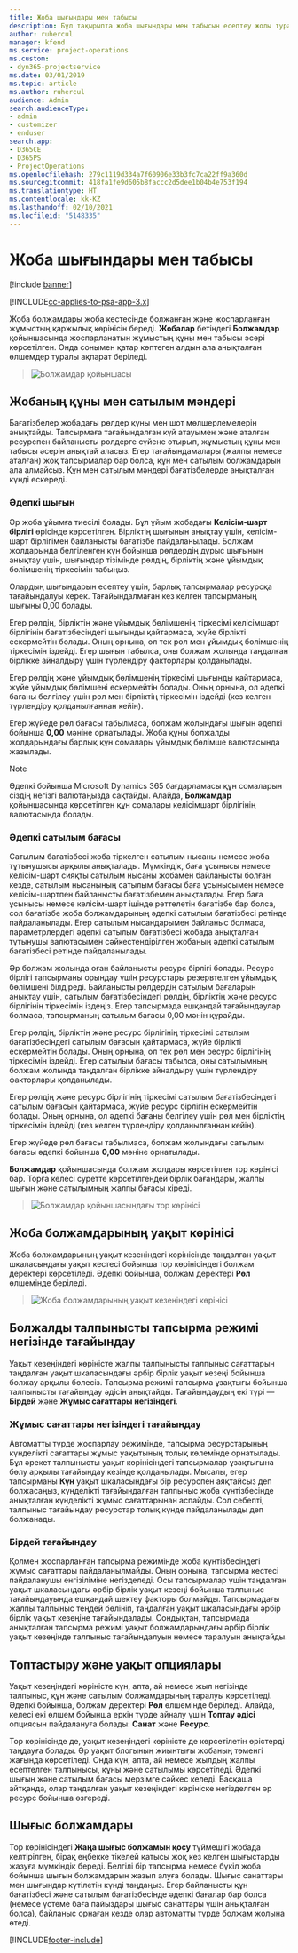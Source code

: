 ```yaml
---
title: Жоба шығындары мен табысы
description: Бұл тақырыпта жоба шығындары мен табысын есептеу жолы туралы ақпарат берілген.
author: ruhercul
manager: kfend
ms.service: project-operations
ms.custom:
- dyn365-projectservice
ms.date: 03/01/2019
ms.topic: article
ms.author: ruhercul
audience: Admin
search.audienceType:
- admin
- customizer
- enduser
search.app:
- D365CE
- D365PS
- ProjectOperations
ms.openlocfilehash: 279c1119d334a7f60906e33b3fc7ca22ff9a360d
ms.sourcegitcommit: 418fa1fe9d605b8faccc2d5dee1b04b4e753f194
ms.translationtype: HT
ms.contentlocale: kk-KZ
ms.lasthandoff: 02/10/2021
ms.locfileid: "5148335"
---
```

# <a name="project-costs-and-revenue"></a>Жоба шығындары мен табысы

[!include [banner](../includes/psa-now-project-operations.md)]

[!INCLUDE[cc-applies-to-psa-app-3.x](../includes/cc-applies-to-psa-app-3x.md)]

Жоба болжамдары жоба кестесінде болжанған және жоспарланған жұмыстың қаржылық көрінісін береді. **Жобалар** бетіндегі **Болжамдар** қойыншасында жоспарланатын жұмыстың құны мен табысы әсері көрсетілген. Онда сонымен қатар көптеген алдын ала анықталған өлшемдер туралы ақпарат беріледі. 

> ![Болжамдар қойыншасы](media/project-5.png)

## <a name="cost-and-sales-values-of-the-project"></a>Жобаның құны мен сатылым мәндері

Бағатізбелер жобадағы рөлдер құны мен шот мөлшерлемелерін анықтайды. Тапсырмаға тағайындалған күй атауымен және аталған ресурспен байланысты рөлдерге сүйене отырып, жұмыстың құны мен табысы әсерін анықтай аласыз. Егер тағайындамалары (жалпы немесе аталған) жоқ тапсырмалар бар болса, құн мен сатылым болжамдарын ала алмайсыз. Құн мен сатылым мәндері бағатізбелерде анықталған күнді ескереді.

### <a name="default-cost-price"></a>Әдепкі шығын  

Әр жоба ұйымға тиесілі болады. Бұл ұйым жобадағы **Келісім-шарт бірлігі** өрісінде көрсетілген. Бірліктің шығынын анықтау үшін, келісім-шарт бірлігімен байланысты бағатізбе пайдаланылады. Болжам жолдарында белгіленген күн бойынша рөлдердің дұрыс шығынын анықтау үшін, шығындар тізімінде рөлдің, бірліктің және ұйымдық бөлімшенің тіркесімін табыңыз. 

Олардың шығындарын есептеу үшін, барлық тапсырмалар ресурсқа тағайындалуы керек. Тағайындалмаған кез келген тапсырманың шығыны 0,00 болады.

Егер рөлдің, бірліктің және ұйымдық бөлімшенің тіркесімі келісімшарт бірлігінің бағатізбесіндегі шығынды қайтармаса, жүйе бірлікті ескермейтін болады. Оның орнына, ол тек рөл мен ұйымдық бөлімшенің тіркесімін іздейді. Егер шығын табылса, оны болжам жолында таңдалған бірлікке айналдыру үшін түрлендіру факторлары қолданылады.

Егер рөлдің және ұйымдық бөлімшенің тіркесімі шығынды қайтармаса, жүйе ұйымдық бөлімшені ескермейтін болады. Оның орнына, ол әдепкі бағаны белгілеу үшін рөл мен бірліктің тіркесімін іздейді (кез келген түрлендіру қолданылғаннан кейін).

Егер жүйеде рөл бағасы табылмаса, болжам жолындағы шығын әдепкі бойынша **0,00** мәніне орнатылады. Жоба құны болжалды жолдарындағы барлық құн сомалары ұйымдық бөлімше валютасында жазылады.

> [!NOTE]
> Әдепкі бойынша Microsoft Dynamics 365 бағдарламасы құн сомаларын сіздің негізгі валютаңызда сақтайды. Алайда, **Болжамдар** қойыншасында көрсетілген құн сомалары келісімшарт бірлігінің валютасында болады.  

### <a name="default-sales-price"></a>Әдепкі сатылым бағасы 

Сатылым бағатізбесі жоба тіркелген сатылым нысаны немесе жоба тұтынушысы арқылы анықталады. Мүмкіндік, баға ұсынысы немесе келісім-шарт сияқты сатылым нысаны жобамен байланысты болған кезде, сатылым нысанының сатылым бағасы баға ұсынысымен немесе келісім-шартпен байланысты бағатізбемен анықталады. Егер баға ұсынысы немесе келісім-шарт ішінде реттелетін бағатізбе бар болса, сол бағатізбе жоба болжамдарының әдепкі сатылым бағатізбесі ретінде пайдаланылады. Егер сатылым нысандарымен байланыс болмаса, параметрлердегі әдепкі сатылым бағатізбесі жобада анықталған тұтынушы валютасымен сәйкестендірілген жобаның әдепкі сатылым бағатізбесі ретінде пайдаланылады.

Әр болжам жолында оған байланысты ресурс бірлігі болады. Ресурс бірлігі тапсырманы орындау үшін ресурстары резервтелген ұйымдық бөлімшені білдіреді. Байланысты рөлдердің сатылым бағаларын анықтау үшін, сатылым бағатізбесіндегі рөлдің, бірліктің және ресурс бірлігінің тіркесімін іздеңіз. Егер тапсырмада ешқандай тағайындаулар болмаса, тапсырманың сатылым бағасы 0,00 мәнін құрайды.

Егер рөлдің, бірліктің және ресурс бірлігінің тіркесімі сатылым бағатізбесіндегі сатылым бағасын қайтармаса, жүйе бірлікті ескермейтін болады. Оның орнына, ол тек рөл мен ресурс бірлігінің тіркесімін іздейді. Егер сатылым бағасы табылса, оны сатылымның болжам жолында таңдалған бірлікке айналдыру үшін түрлендіру факторлары қолданылады. 

Егер рөлдің және ресурс бірлігінің тіркесімі сатылым бағатізбесіндегі сатылым бағасын қайтармаса, жүйе ресурс бірлігін ескермейтін болады. Оның орнына, ол әдепкі бағаны белгілеу үшін рөл мен бірліктің тіркесімін іздейді (кез келген түрлендіру қолданылғаннан кейін).

Егер жүйеде рөл бағасы табылмаса, болжам жолындағы сатылым бағасы әдепкі бойынша **0,00** мәніне орнатылады.

**Болжамдар** қойыншасында болжам жолдары көрсетілген тор көрінісі бар. Торға келесі суретте көрсетілгендей бірлік бағандары, жалпы шығын және сатылымның жалпы бағасы кіреді. 

> ![Болжамдар қойыншасындағы тор көрінісі](media/project-6.png)

## <a name="time-phased-view-of-project-estimates"></a>Жоба болжамдарының уақыт көрінісі

Жоба болжамдарының уақыт кезеңіндегі көрінісінде таңдалған уақыт шкаласындағы уақыт кестесі бойынша тор көрінісіндегі болжам деректері көрсетіледі. Әдепкі бойынша, болжам деректері **Рөл** өлшемінде беріледі.

> ![Жоба болжамдарының уақыт кезеңіндегі көрінісі](media/project-7.png)

## <a name="allocating-estimated-effort-based-on-the-task-mode"></a>Болжалды талпынысты тапсырма режимі негізінде тағайындау

Уақыт кезеңіндегі көріністе жалпы талпынысты талпыныс сағаттарын таңдалған уақыт шкаласындағы әрбір бірлік уақыт кезеңі бойынша болжау арқылы бөлесіз. Тапсырма режимі тапсырма ұзақтығы бойынша талпынысты тағайындау әдісін анықтайды. Тағайындаудың екі түрі — **Бірдей** және **Жұмыс сағаттары негізіндегі**.

### <a name="work-hours-based-allocation"></a>Жұмыс сағаттары негізіндегі тағайындау
 
Автоматты түрде жоспарлау режимінде, тапсырма ресурстарының күнделікті сағаттары жұмыс уақытының толық көлемінде орнатылады. Бұл әрекет талпынысты уақыт көрінісіндегі тапсырмалар ұзақтығына бөлу арқылы тағайындау кезінде қолданылады. Мысалы, егер тапсырманы **Күн** уақыт шкаласындағы бір ресурспен аяқтайсыз деп болжасаңыз, күнделікті тағайындалған талпыныс жоба күнтізбесінде анықталған күнделікті жұмыс сағаттарынан аспайды. Сол себепті, талпыныс тағайындау ресурстар толық күнде пайдаланылады деп болжанады.

### <a name="even-allocation"></a>Бірдей тағайындау

Қолмен жоспарланған тапсырма режимінде жоба күнтізбесіндегі жұмыс сағаттары пайдаланылмайды. Оның орнына, тапсырма кестесі пайдаланушы енгізіліміне негізделеді. Осы тапсырмалар үшін таңдалған уақыт шкаласындағы әрбір бірлік уақыт кезеңі бойынша талпыныс тағайындауында ешқандай шектеу факторы болмайды. Тапсырмадағы жалпы талпыныс теңдей бөлініп, таңдалған уақыт шкаласындағы әрбір бірлік уақыт кезеңіне тағайындалады. Сондықтан, тапсырмада анықталған тапсырма режимі уақыт болжамдарындағы әрбір бірлік уақыт кезеңінде талпыныс тағайындалуын немесе таралуын анықтайды.

## <a name="grouping-and-time-phasing-options"></a>Топтастыру және уақыт опциялары

Уақыт кезеңіндегі көріністе күн, апта, ай немесе жыл негізінде талпыныс, құн және сатылым болжамдарының таралуы көрсетіледі. Әдепкі бойынша, болжам деректері **Рөл** өлшемінде беріледі. Алайда, келесі екі өлшем бойынша еркін түрде айналу үшін **Топтау әдісі** опциясын пайдалануға болады: **Санат** және **Ресурс**.

Тор көрінісінде де, уақыт кезеңіндегі көріністе де көрсетілетін өрістерді таңдауға болады. Әр уақыт блогының жиынтығы жобаның төменгі жағында көрсетіледі. Онда күн, апта, ай немесе жылдың жалпы есептелген талпынысы, құны және сатылымы көрсетіледі. Әдепкі шығын және сатылым бағасы мерзімге сәйкес келеді. Басқаша айтқанда, олар таңдалған уақыт кезеңіндегі көрініске негізделген әр ресурс бойынша өзгереді.

## <a name="expense-estimates"></a>Шығыс болжамдары

Тор көрінісіндегі **Жаңа шығыс болжамын қосу** түймешігі жобада келтірілген, бірақ еңбекке тікелей қатысы жоқ кез келген шығыстарды жазуға мүмкіндік береді. Белгілі бір тапсырма немесе бүкіл жоба бойынша шығын болжамдарын жазып алуға болады. Шығыс санаттары мен шығындар күтілетін күнді таңдаңыз. Егер байланысты құн бағатізбесі және сатылым бағатізбесінде әдепкі бағалар бар болса (немесе үстеме баға пайыздары шығыс санаттары үшін анықталған болса), байланыс орнаған кезде олар автоматты түрде болжам жолына өтеді.


[!INCLUDE[footer-include](../includes/footer-banner.md)]
